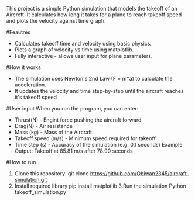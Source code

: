 This project is a simple Python simulation that models the takeoff of an Aircreft.
It calculates how long it takes for a plane to reach takeoff speed and plots the velocity against time graph.

#Feautres
- Calculates takeoff time and velocity using basic physics.
- Plots a graph of velocity vs time using matplotlib.
- Fully interactive - allows user input for plane parameters.

#How it works
- The simulation uses Newton's 2nd Law (F = m*a) to calculate the acceleration.
- It updates the velocity and time step-by-step until the aircraft reaches it's takeoff speed

#User input
When you run the program, you can enter:
- Thrust(N) - Engint force pushing the aircraft forward
- Drag(N) - Air resistance
- Mass (kg) - Mass of the AIrcraft
- Takeoff speed (m/s) - Minimum speed required for takeoff.
- Time step (s) - Accuracy of the simulation (e.g, 0.1 seconds)
  Example Output: Takeoff at 85.81 m/s after 78.90 seconds

#How to run
1. Clone this repository:
git clone https://github.com/Obiwan2345/aircraft-simulation.git
2. Install required library
pip install matplotlib
3.Run the simulation
Python takeoff_simulation.py
